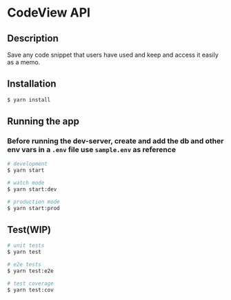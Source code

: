 # CodeView API

## Description

Save any code snippet that users have used and keep and access it easily as a memo.

## Installation

```bash
$ yarn install
```

## Running the app

### Before running the dev-server, create and add the db and other env vars in a `.env` file use `sample.env` as reference

```bash
# development
$ yarn start

# watch mode
$ yarn start:dev

# production mode
$ yarn start:prod
```

## Test(WIP)

```bash
# unit tests
$ yarn test

# e2e tests
$ yarn test:e2e

# test coverage
$ yarn test:cov
```
